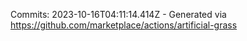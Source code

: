Commits: 2023-10-16T04:11:14.414Z - Generated via https://github.com/marketplace/actions/artificial-grass
<br>
